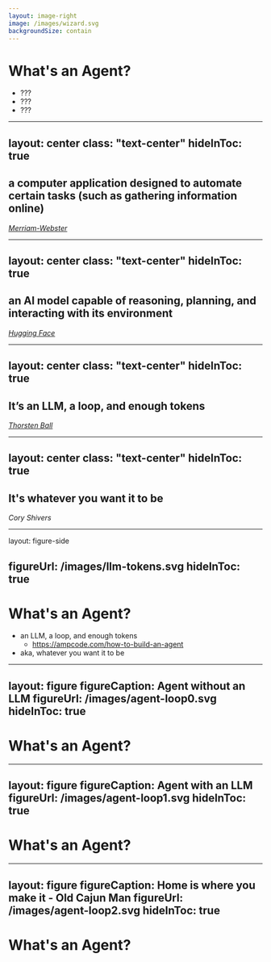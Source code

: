 ```yaml
---
layout: image-right
image: /images/wizard.svg
backgroundSize: contain
---
```


# What's an Agent?

- ???
- ???
- ???

<!--
Kind of like agile, everyone has their own definition
-->

---
layout: center
class: "text-center"
hideInToc: true
---

## a computer application designed to automate certain tasks (such as gathering information online)

*[Merriam-Webster](https://www.merriam-webster.com/dictionary/agent)*

<!--
Notes
- works well
- not AI scoped

Too broad and doesn't fit the theme.

Hugging Face is next
-->

---
layout: center
class: "text-center"
hideInToc: true
---

## an AI model capable of reasoning, planning, and interacting with its environment

*[Hugging Face](https://huggingface.co/learn/agents-course/en/unit1/what-are-agents)*

<!--

If that was too broad, this is too narrow.

I think agents are simpler than that.
-->

---
layout: center
class: "text-center"
hideInToc: true
---

## It’s an LLM, a loop, and enough tokens

*[Thorsten Ball](https://ampcode.com/how-to-build-an-agent)*

<!--
I recently came across an article, which I've link with his name, but I'll also link on a further slide.

And at the end of the day, he's right. An agent is what you make it. Simple or complex.
-->

---
layout: center
class: "text-center"
hideInToc: true
---

## It's whatever you want it to be

*Cory Shivers*

<!--
This is the simplest way to put it.
-->

---
layout: figure-side

figureUrl: /images/llm-tokens.svg
hideInToc: true
---

# What's an Agent?

<v-clicks>

- an LLM, a loop, and enough tokens
    - https://ampcode.com/how-to-build-an-agent
- aka, whatever you want it to be

</v-clicks>

<!--
Replace image with the one we use in the previous slide

- give some props to the article, it uses Go and Anthropic API/tool calling
-->

---
layout: figure
figureCaption: Agent without an LLM
figureUrl: /images/agent-loop0.svg
hideInToc: true
---

# What's an Agent?

<!--
One of the bits of feedback I got from the dry run was... 

**I'm still not sure what an agent is or how
it differs from a regular application.**

This is an agent without an LLM, but it still has a loop and can do things.
- it can read files
- it can write files
- it can call APIs
-->

---
layout: figure
figureCaption: Agent with an LLM
figureUrl: /images/agent-loop1.svg
hideInToc: true
---

# What's an Agent?

<!--
And here's an agent with an LLM.
- it can read files
- it can write files
- it can call APIs

The only difference is that it has an LLM in the loop.

-->

---
layout: figure
figureCaption: Home is where you make it - Old Cajun Man
figureUrl: /images/agent-loop2.svg
hideInToc: true
---

# What's an Agent?

<!--
At the end of the day, how the system is composed and the functions it provides IS the agent.

The only thing stopping your agent from talking to your thermostat is you... and good judgment.

The agent is more than just the loop, there are different entry points and a lot of indirection... but the box in the middle is a pretty good way to break down what's really happening.

For the purposes of this talk, we're going to call that box, Dusty.
-->